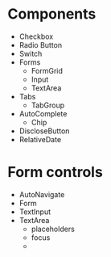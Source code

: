 # Components

* Checkbox
* Radio Button
* Switch
* Forms
  * FormGrid
  * Input
  * TextArea
* Tabs
  * TabGroup
* AutoComplete
  * Chip
* DiscloseButton
* RelativeDate

# Form controls

* AutoNavigate
* Form
* TextInput
* TextArea
  * placeholders
  * focus
  *